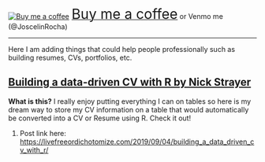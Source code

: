 <link href="https://fonts.googleapis.com/css?family=Cookie" rel="stylesheet"><a class="bmc-button" target="_blank" href="https://www.buymeacoffee.com/JoscelinRocha"><img src="https://cdn.buymeacoffee.com/buttons/bmc-new-btn-logo.svg" alt="Buy me a coffee"><span style="margin-left:5px;font-size:28px !important;">Buy me a coffee</span></a> or Venmo me (@JoscelinRocha)   ​

***
Here I am adding things that could help people professionally such as building resumes, CVs, portfolios, etc.

## [Building a data-driven CV with R by Nick Strayer](https://livefreeordichotomize.com/2019/09/04/building_a_data_driven_cv_with_r/)
**What is this?**
I really enjoy putting everything I can on tables so here is my dream way to store my CV information on a table that would automatically be converted into a CV or Resume using R. Check it out!
1. Post link here: https://livefreeordichotomize.com/2019/09/04/building_a_data_driven_cv_with_r/
